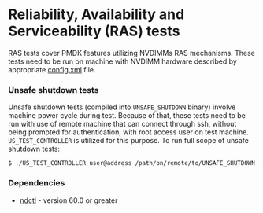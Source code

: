 Reliability, Availability and Serviceability (RAS) tests
=================================
RAS tests cover PMDK features utilizing NVDIMMs RAS mechanisms. These tests
need to be run on machine with NVDIMM hardware described by
appropriate [config.xml](../../../etc/config/README.md) file.

### Unsafe shutdown tests ###
Unsafe shutdown tests (compiled into ```UNSAFE_SHUTDOWN``` binary) involve
machine power cycle during test. Because of that, these tests need to be run with use
of remote machine that can connect through ssh, without being prompted for
authentication, with root access user on test machine. ```US_TEST_CONTROLLER```
is utilized for this purpose. To run full scope of unsafe shutdown tests:

```
$ ./US_TEST_CONTROLLER user@address /path/on/remote/to/UNSAFE_SHUTDOWN
```

### Dependencies ###
* [ndctl](https://github.com/pmem/ndctl) - version 60.0 or greater
